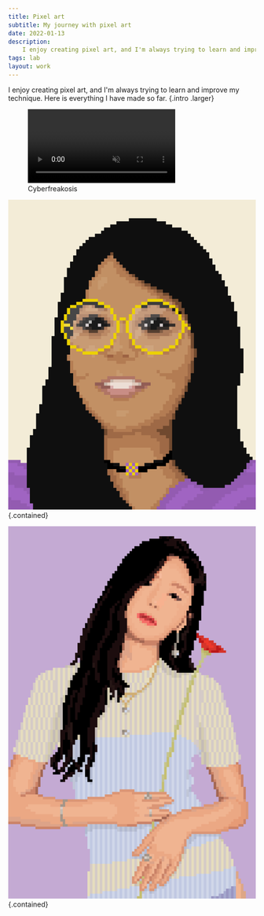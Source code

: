 ```yaml
---
title: Pixel art
subtitle: My journey with pixel art
date: 2022-01-13
description:
    I enjoy creating pixel art, and I'm always trying to learn and improve my technique. Here is everything I have made so far.
tags: lab
layout: work
---
```


I enjoy creating pixel art, and I'm always trying to learn and improve my technique. Here is everything I have made so far. {.intro .larger}

<figure class="contained"><video autoplay muted loop>
<source type="video/mp4" src="assets/lab/pixelart/cyberfreakosis.mp4">
Your browser does not support playing HTML5 video. You can <a href="assets/lab/pixelart/cyberfreakosis.mp4" download="">download a copy of the video file</a> instead.
Here is a description of the content: Pixel artwork showing a man in a cyberpunk-style outfit in front of the red tail lights of a car with a futuristic city in the far background.
</video><figcaption>Cyberfreakosis</figcaption></figure>

![Pixel artwork of a woman wearing round yellow glasses and a choker, with a purple top.](assets/lab/pixelart/pixelgirl-kp.png '"Draw me like one of your pixelated girls"'){.contained}

![Pixel artwork of Seulgi from Red Velvet holding a red flower.](assets/lab/pixelart/seulgi.png "Seulgi from Red Velvet"){.contained}
